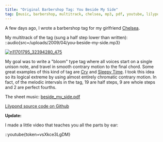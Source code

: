 ```yaml
---
title: "Original Barbershop Tag: You Beside My Side"
tag: [music, barbershop, multitrack, chelsea, mp3, pdf, youtube, lilypond]
---
```


A few days ago, I wrote a barbershop tag for my girlfriend [Chelsea](http://www.chelseahollow.com).

My multitrack of the tag (sung a half step lower than written):
::audio{src=/uploads/2009/04/you-beside-my-side.mp3}

[![n11701795_32394280_475](/uploads/2009/04/n11701795_32394280_475-500x375.jpg "n11701795_32394280_475")](/uploads/2009/04/n11701795_32394280_475.jpg)

My goal was to write a "bloom" type tag where all voices start on a single unison note, and travel in smooth contrary motion to the final chord. Some great examples of this kind of tag are [Cry](/blog/barbershop-multi-track-cry/) and [Sleepy Time](/blog/tag-sleepy-time-down-south/). I took this idea so its logical extreme by using almost entirely chromatic contrary motion. In fact, of the melodic intervals in the tag, 19 are half steps, 9 are whole steps and 2 are perfect fourths.

The sheet music: [beside_my_side.pdf](/uploads/2009/04/beside_my_side.pdf)

[Lilypond source code on Github](https://github.com/captbaritone/eldredge-you_beside_my_side)

**Update:**

I made a little video that teaches you all the parts by ear:

::youtube{token=vsXkce3LgDM}
